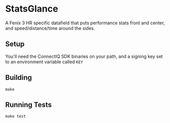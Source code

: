 # StatsGlance

A Fenix 3 HR specific datafield that puts performance stats front and center, and speed/distance/time around the sides.

## Setup

You'll need the ConnectIQ SDK binaries on your path, and a signing key set to an environment variable called `KEY`

## Building

```
make
```

## Running Tests

```
make test
```
